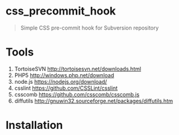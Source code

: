 # css_precommit_hook
> Simple CSS pre-commit hook for Subversion repository

# Tools
1. TortoiseSVN http://tortoisesvn.net/downloads.html
1. PHP5 http://windows.php.net/download
1. node.js https://nodejs.org/download/
1. csslint https://github.com/CSSLint/csslint
1. csscomb https://github.com/csscomb/csscomb.js
1. diffutils http://gnuwin32.sourceforge.net/packages/diffutils.htm

# Installation